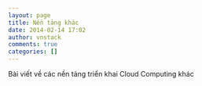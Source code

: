 ```yaml
---
layout: page
title: Nền tảng khác
date: 2014-02-14 17:02
author: vnstack
comments: true
categories: []
---
```

Bài viết về các nền tảng triển khai Cloud Computing khác
